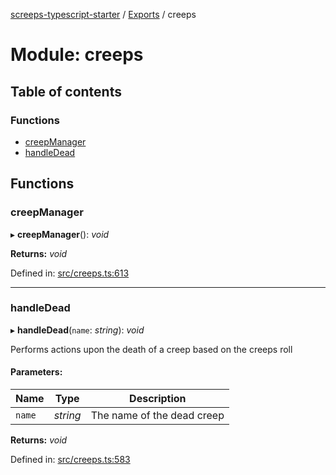 [screeps-typescript-starter](../README.md) / [Exports](../modules.md) / creeps

# Module: creeps

## Table of contents

### Functions

- [creepManager](creeps.md#creepmanager)
- [handleDead](creeps.md#handledead)

## Functions

### creepManager

▸ **creepManager**(): *void*

**Returns:** *void*

Defined in: [src/creeps.ts:613](https://github.com/Baelyk/screeps/blob/c7b9358/src/creeps.ts#L613)

___

### handleDead

▸ **handleDead**(`name`: *string*): *void*

Performs actions upon the death of a creep based on the creeps roll

#### Parameters:

Name | Type | Description |
------ | ------ | ------ |
`name` | *string* | The name of the dead creep    |

**Returns:** *void*

Defined in: [src/creeps.ts:583](https://github.com/Baelyk/screeps/blob/c7b9358/src/creeps.ts#L583)

